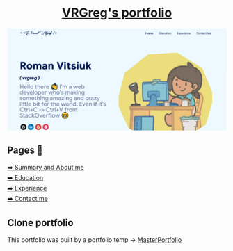 <h1 align="center"><a href="https://vrgreg.github.io/portfolio">VRGreg's portfolio</a></h1>

<p align="center"> 
  <a href="https://vrgreg.github.io/portfolio">
    <img src="images/readmeThemes.png" alt="readme public img"/>
  </a>
</p>

<h2>Pages 📄</h2>
<p>
  <a href="https://vrgreg.github.io/portfolio/#/home">➡️ Summary and About me</a><br/>
  <a href="https://vrgreg.github.io/portfolio/#/education">➡️ Education</a><br/>
  <a href="https://vrgreg.github.io/portfolio/#/experience">➡️ Experience</a><br/>
  <a href="https://vrgreg.github.io/portfolio/#/contact">➡️ Contact me</a>
</p>

<h2>Clone portfolio</h2>
<p>This portfolio was built by a portfolio temp -> <a href="https://github.com/ashutosh1919/masterPortfolio">MasterPortfolio</p>
